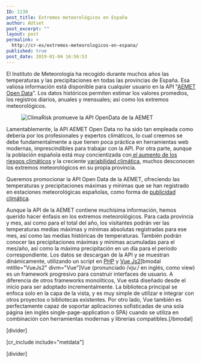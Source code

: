 ```yaml
---
ID: 1130
post_title: Extremos meteorológicos en España
author: AUtset
post_excerpt: ""
layout: post
permalink: >
  http://cr-es/extremos-meteorologicos-en-espana/
published: true
post_date: 2019-01-04 16:56:53
---
```

<!-- wp:paragraph -->
El Instituto de Meteorología ha recogido durante muchos años las temperaturas y las precipitaciones en todas las provincias de España. Esa valiosa información está disponible para cualquier usuario en la API "<a rel="noreferrer noopener" aria-label=" (abre en una nueva pestaña)" href="https://opendata.aemet.es/centrodedescargas/inicio" target="_blank">AEMET Open Data</a>". Los datos históricos permiten estimar los valores promedios, los registros diarios, anuales y mensuales; así como los extremos meteorológicos.</p>
<!--more--></p>
<!-- /wp:paragraph -->

<!-- wp:image -->
<figure class="wp-block-image"><img src="https://www.aemet.es/imagenes_gcd/datos_abiertos/AEMET_OpenData/acceso_AEMET_OpenData.gif" alt="ClimaRisk promueve la API OpenData de la AEMET"/></figure>
<!-- /wp:image -->

<!-- wp:paragraph -->
<p>Lamentablemente, la API AEMET Open Data no ha sido tan empleada como debería por los profesionales y expertos climáticos, lo cual creemos se debe fundamentalmente a que tienen poca práctica en herramientas web modernas, imprescindibles para trabajar con la API. Por otra parte, aunque la población española está muy concientizada con<a href="https://es.climarisk.com/han-aumentado-los-riesgos-climaticos/"> el aumento de los riesgos climáticos</a> y la creciente <a href="https://es.climarisk.com/variabilidad-climatica/">variabilidad climática</a>, muchos desconocen los extremos meteorológicos en su propia provincia.</p>
<!-- /wp:paragraph -->

<!-- wp:paragraph {"className":"framed-box"} -->
<p class="framed-box">Queremos promocionar la API Open Data de la AEMET, ofreciendo las temperaturas y precipitaciones máximas y mínimas que se han registrado en estaciones meteorológicas españolas, como forma de <a href="https://es.climarisk.com/publicidad-climatica/">publicidad climática</a>.</p>
<!-- /wp:paragraph -->

<!-- wp:paragraph -->
<p>Aunque la API de la AEMET contiene muchísima información, hemos querido hacer énfasis en los extremos meteorológicos. Para cada provincia y mes, así como para el total del año, los visitantes podrán ver las temperaturas medias máximas y mínimas absolutas registradas para ese mes, así como las medias históricas de temperaturas. También podrán conocer las precipitaciones máximas y mínimas acumuladas para el mes/año, así como la máxima precipitación en un día para el período correspondiente. Los datos se descargan de la API y se muestran dinámicamente, utilizando un script en <a href="https://es.climarisk.com/publicidad-climatica/php-climatico/">PHP</a> y <a rel="noreferrer noopener" href="https://vuejs.org/" target="_blank">Vue Js2</a>[bmodal mtitle="VueJs2" divm="Vue"]Vue (pronunciado /vjuː/ en inglés, como view) es un framework progresivo para construir interfaces de usuario. A diferencia de otros frameworks monolíticos, Vue está diseñado desde el inicio para ser adoptado incrementalmente. La biblioteca principal se enfoca solo en la capa de la vista, y es muy simple de utilizar e integrar con otros proyectos o bibliotecas existentes. Por otro lado, Vue también es perfectamente capaz de soportar aplicaciones sofisticadas de una sola página (en inglés single-page-application o SPA) cuando se utiliza en combinación con herramientas modernas y librerías compatibles.[/bmodal]</p>
<!-- /wp:paragraph -->

<!-- wp:html -->
[divider]

[cr_include include="metdata"] 


[divider]
<!-- /wp:html -->